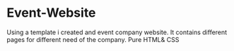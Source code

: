 # Event-Website
Using a template i created and event company website. It contains different pages for different need of the company. Pure HTML&amp; CSS
